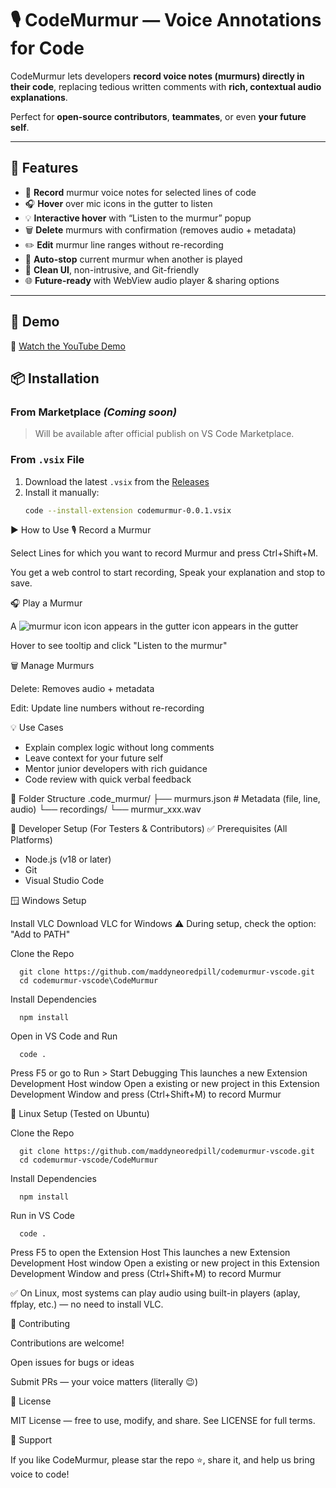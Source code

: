 # 🎙️ CodeMurmur — Voice Annotations for Code

CodeMurmur lets developers **record voice notes (murmurs) directly in their code**, replacing tedious written comments with **rich, contextual audio explanations**.

Perfect for **open-source contributors**, **teammates**, or even **your future self**.

---

## 🚀 Features

- 🎤 **Record** murmur voice notes for selected lines of code  
- 🎧 **Hover** over mic icons in the gutter to listen  
- 💡 **Interactive hover** with “Listen to the murmur” popup  
- 🗑️ **Delete** murmurs with confirmation (removes audio + metadata)  
- ✏️ **Edit** murmur line ranges without re-recording  
- 🔄 **Auto-stop** current murmur when another is played  
- 🧩 **Clean UI**, non-intrusive, and Git-friendly  
- 🌐 **Future-ready** with WebView audio player & sharing options  

---

## 📸 Demo

🎥 [Watch the YouTube Demo](https://www.youtube.com/watch?v=1akAdJ2oL6c&t=130s)

## 📦 Installation

### From Marketplace *(Coming soon)*
> Will be available after official publish on VS Code Marketplace.

### From `.vsix` File

1. Download the latest `.vsix` from the [Releases](https://github.com/maddyneoredpill/codemurmur-vscode/releases)  
2. Install it manually:
   ```bash
   code --install-extension codemurmur-0.0.1.vsix
▶ How to Use
🎙️ Record a Murmur

Select Lines for which you want to record Murmur and press Ctrl+Shift+M.

You get a web control to start recording, Speak your explanation and stop to save.

🎧 Play a Murmur

A ![murmur icon](./CodeMurmur/media/murmur.svg) icon appears in the gutter icon appears in the gutter

Hover to see tooltip and click "Listen to the murmur"

🗑️ Manage Murmurs

Delete: Removes audio + metadata

Edit: Update line numbers without re-recording

💡 Use Cases

   - Explain complex logic without long comments
   - Leave context for your future self
   - Mentor junior developers with rich guidance
   - Code review with quick verbal feedback

📁 Folder Structure
.code_murmur/
 ├── murmurs.json       # Metadata (file, line, audio)
 └── recordings/
         └── murmur_xxx.wav

🧰 Developer Setup (For Testers & Contributors)
✅ Prerequisites (All Platforms)

   - Node.js (v18 or later)
   - Git
   - Visual Studio Code

🪟 Windows Setup

   Install VLC
      Download VLC for Windows
      ⚠️ During setup, check the option: "Add to PATH"

   Clone the Repo

      git clone https://github.com/maddyneoredpill/codemurmur-vscode.git
      cd codemurmur-vscode\CodeMurmur
      
   
   Install Dependencies

      npm install
      
   
   Open in VS Code and Run

      code .
      
   Press F5 or go to Run > Start Debugging
   This launches a new Extension Development Host window Open a existing or new project in this Extension Development Window and press (Ctrl+Shift+M) to record Murmur

🐧 Linux Setup (Tested on Ubuntu)

   Clone the Repo

      git clone https://github.com/maddyneoredpill/codemurmur-vscode.git
      cd codemurmur-vscode/CodeMurmur
      

   Install Dependencies

      npm install
      

   Run in VS Code

      code .
      

   Press F5 to open the Extension Host
   This launches a new Extension Development Host window Open a existing or new project in this Extension Development Window and press (Ctrl+Shift+M) to record Murmur

   ✅ On Linux, most systems can play audio using built-in players (aplay, ffplay, etc.) — no need to install VLC.

🤝 Contributing

   Contributions are welcome!

   Open issues for bugs or ideas

   Submit PRs — your voice matters (literally 😉)

📜 License

   MIT License — free to use, modify, and share.
   See LICENSE
   for full terms.

🌟 Support

   If you like CodeMurmur, please star the repo ⭐, share it, and help us bring voice to code!
